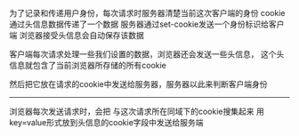 为了记录和传递用户身份，每次请求时服务器清楚当前这次客户端的身份
cookie 通过头信息数据传递了一个数据
服务器通过set-cookie发送一个身份标识给客户端
浏览器接受头信息会自动保存该数据

客户端每次请求处理一些我们设置的数据，浏览器还会发送一些头信息，
这个头信息就包含了当前浏览器所存储的所有cookie

然后把它放在请求的cookie中发送给服务器，服务器以此来判断客户端身份

---

浏览器每次发送请求时，会把 与这次请求所在同域下的cookie搜集起来
用key=value形式放到头信息的cookie字段中发送给服务端
